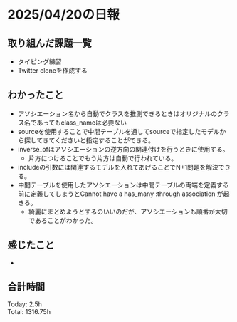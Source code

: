 # 2025/04/20の日報
## 取り組んだ課題一覧
* タイピング練習
*  Twitter cloneを作成する
## わかったこと
* アソシエーション名から自動でクラスを推測できるときはオリジナルのクラス名であってもclass_nameは必要ない
* sourceを使用することで中間テーブルを通してsourceで指定したモデルから探してきてくださいと指定することができる。
* inverse_ofはアソシエーションの逆方向の関連付けを行うときに使用する。
  *  片方につけることでもう片方は自動で行われている。
* includeの引数には関連するモデルを入れてあげることでN+1問題を解決できる。
* 中間テーブルを使用したアソシエーションは中間テーブルの両端を定義する前に定義してしまうとCannot have a has_many :through association が起きる。
  *  綺麗にまとめようとするのいいのだが、アソシエーションも順番が大切であることがわかった。    
## 感じたこと
* 
##  合計時間 
Today: 2.5h<br>
Total: 1316.75h

